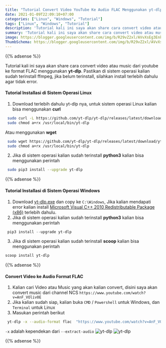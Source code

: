 ```yaml
---
title: "Tutorial Convert Video YouTube Ke Audio FLAC Menggunakan yt-dlp"
date: 2021-01-09T22:09:10+07:00
categories: ["Linux", "Windows", "Tutorial"]
tags: ["Linux", "Windows", "Tutorial"]
description: 'Tutorial kali ini saya akan share cara convert video atau music dari youtube ke format FLAC menggunakan yt-dlp.'
summary: 'Tutorial kali ini saya akan share cara convert video atau music dari youtube ke format FLAC menggunakan yt-dlp.'
image: https://blogger.googleusercontent.com/img/b/R29vZ2xl/AVvXsEg3Enk7pEPNbHs3Nc_3AGoI0EvDyWh5wMJaRdp42bg0omn9ADFBtTVTKHb_-FfmiUp7pkDK33ip9ZZLLJ585ihKcKoOjkqdv5vT4FBdela_sNCmLBXFbPWxF3DD_9kS3U8qTNUWKu90X-m1jz_Lp3uN3b6Kq8_7q1N69lYQPZJgQ9JFIxCFkTO80iXcOeob/s80-rw/yt-dlp.png
ThumbSchema: https://blogger.googleusercontent.com/img/b/R29vZ2xl/AVvXsEg3Enk7pEPNbHs3Nc_3AGoI0EvDyWh5wMJaRdp42bg0omn9ADFBtTVTKHb_-FfmiUp7pkDK33ip9ZZLLJ585ihKcKoOjkqdv5vT4FBdela_sNCmLBXFbPWxF3DD_9kS3U8qTNUWKu90X-m1jz_Lp3uN3b6Kq8_7q1N69lYQPZJgQ9JFIxCFkTO80iXcOeob/s0-rw/yt-dlp.png
---
```


{{% adsense %}}

Tutorial kali ini saya akan share cara convert video atau music dari youtube ke format FLAC menggunakan **yt-dlp**.
Pastikan di sistem operasi kalian sudah terinstall ffmpeg, jika belum terinstall, silahkan install terlebih dahulu agar tidak error.

#### Tutorial Installasi di Sistem Operasi Linux
1. Download terlebih dahulu yt-dlp nya, untuk sistem operasi Linux kalian bisa menggunakan **curl**
```bash
 sudo curl -L https://github.com/yt-dlp/yt-dlp/releases/latest/download/yt-dlp_linux -o /usr/local/bin/yt-dlp
 sudo chmod a+rx /usr/local/bin/yt-dlp
```
Atau menggunakan **wget**
```bash
 sudo wget https://github.com/yt-dlp/yt-dlp/releases/latest/download/yt-dlp_linux -O /usr/local/bin/yt-dlp
 sudo chmod a+rx /usr/local/bin/yt-dlp
```
2. Jika di sistem operasi kalian sudah terinstall **python3** kalian bisa menggunakan perintah
```bash
 sudo pip3 install --upgrade yt-dlp
```

{{% adsense %}}

#### Tutorial Installasi di Sistem Operasi Windows
1. Download [yt-dlp.exe](https://github.com/yt-dlp/yt-dlp/releases/latest/download/yt-dlp.exe) dan copy ke `C:\Windows`, Jika kalian mendapati error kalian install [Microsoft Visual C++ 2010 Redistributable Package (x86)](https://www.microsoft.com/en-US/download/details.aspx?id=5555) terlebih dahulu.
2. Jika di sistem operasi kalian sudah terinstall **python3** kalian bisa menggunakan perintah
```powershell
 pip3 install --upgrade yt-dlp
```
3. Jika di sistem operasi kalian sudah terinstall **scoop** kalian bisa menggunakan perintah
```powershell
scoop install yt-dlp
```

{{% adsense %}}

#### Convert Video ke Audio Format FLAC
1. Kalian cari Video atau Music yang akan kalian convert, disini saya akan convert music dari channel NCS `https://www.youtube.com/watch?v=AnF_VOliv0E`
2. Jika kalian sudah siap, kalian buka `CMD` / `Powershell` untuk Windows, dan `Terminal` untuk Linux
3. Masukan perintah berikut
```bash
 yt-dlp -x --audio-format flac  "https://www.youtube.com/watch?v=AnF_VOliv0E"
```
`-x` adalah kependekan dari `--extract-audio`
![yt-dlp](https://blogger.googleusercontent.com/img/b/R29vZ2xl/AVvXsEjpG62ytzVlHN52dS8dwoPAI3tiTlFK6MlIlTd8ohvYsx0tBKVPC5udOl6rEClyhWrmYPxmBk2J31UJ739LdjHWSZhXWSwTezwP5h7ElxrEO_nSlrsFeXwSlnV-oyMEdCLfuq_f9LJYqnVRy0Ogu5eWuIgWwb_oQx7k-YQH_g92mC4RoB9upz1b84maXSDC/s1600/youtube-dl-1.jpeg)
![yt-dlp](https://blogger.googleusercontent.com/img/b/R29vZ2xl/AVvXsEiQaxgDgO94WmGnK9XpiuMBq4iA_Sg9s_12Na_BWao80mrLOOoLhPAGGTxtcla48-bC90Yq8BWfRGKhHhFHveWYhHvEGKr4YYqhyIrbaVMonUbVzQo6UhhidHd3mlGZb7JE1ImesOY5yb_wdm2YECcWyAMERlKEq-T3Cdof8IFjdj0kejZssG_0k_4yvnWY/s1600/youtube-dl-2.jpeg)

{{% adsense %}}
